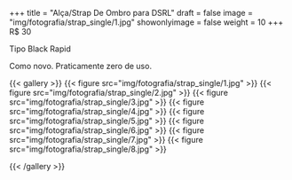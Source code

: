 +++
title = "Alça/Strap De Ombro para DSRL"
draft = false
image = "img/fotografia/strap_single/1.jpg"
showonlyimage = false
weight = 10
+++
<span class="price">R$ 30</span>

Tipo Black Rapid
<!--more-->

Como novo. Praticamente zero de uso.

{{< gallery >}}
{{< figure src="img/fotografia/strap_single/1.jpg" >}}
{{< figure src="img/fotografia/strap_single/2.jpg" >}}
{{< figure src="img/fotografia/strap_single/3.jpg" >}}
{{< figure src="img/fotografia/strap_single/4.jpg" >}}
{{< figure src="img/fotografia/strap_single/5.jpg" >}}
{{< figure src="img/fotografia/strap_single/6.jpg" >}}
{{< figure src="img/fotografia/strap_single/7.jpg" >}}
{{< figure src="img/fotografia/strap_single/8.jpg" >}}

{{< /gallery >}}
